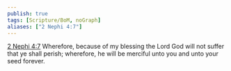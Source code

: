 ```yaml
---
publish: true
tags: [Scripture/BoM, noGraph]
aliases: ["2 Nephi 4:7"]
---
```

[2 Nephi 4:7](https://churchofjesuschrist.org/study/scriptures/bofm/2-ne/4?lang=eng&id=p7#p7) Wherefore, because of my blessing the Lord God will not suffer that ye shall perish; wherefore, he will be merciful unto you and unto your seed forever.
